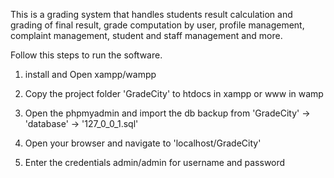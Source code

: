This is a grading system that handles students result calculation and grading of final
result, grade computation by user, profile management, complaint management, student and staff management and more. 

Follow this steps to run the software.


1. install and Open xampp/wampp

2. Copy the project folder 'GradeCity' to htdocs in xampp or www in wamp

3. Open the phpmyadmin and import the db backup from 'GradeCity' -> 'database' -> '127_0_0_1.sql'

4. Open your browser and navigate to 'localhost/GradeCity'

5. Enter the credentials admin/admin for username and password
